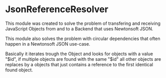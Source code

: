 # JsonReferenceResolver

This module was created to solve the problem of transfering and receiving JavaScript Objects from and to a Backend that uses Newtonsoft JSON. 

This module also solves the problem with circular dependencies that often happen in a Newtonsoft JSON use-case. 

Basically it iterates trough the Object and looks for objects with a value "$id", if multiple objects are found with the same "$id" all other objects are replaces by a objects that just contains a reference to the first identical found object. 
